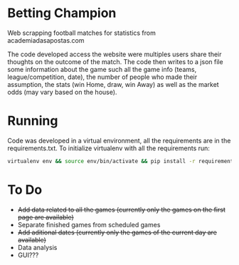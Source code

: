 # Betting Champion

Web scrapping football matches for statistics from academiadasapostas.com

The code developed access the website were multiples users share their thoughts on the outcome of the match. The code then writes to a json file some information about the game such all the game info (teams, league/competition, date), the number of people who made their assumption, the stats (win Home, draw, win Away) as well as the market odds (may vary based on the house).

# Running
Code was developed in a virtual environment, all the requirements are in the requirements.txt.
To initialize virtualenv with all the requirements run:

```bash
virtualenv env && source env/bin/activate && pip install -r requirements.txt
```

# To Do
* ~~Add data related to all the games (currently only the games on the first page are available)~~
* Separate finished games from scheduled games
* ~~Add aditional dates (currently only the games of the current day are available)~~
* Data analysis
* GUI???